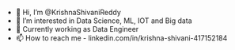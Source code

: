 - 👋 Hi, I’m @KrishnaShivaniReddy
- 👀 I’m interested in Data Science, ML, IOT and Big data
- 🌱 Currently working as Data Engineer
- 📫 How to reach me - linkedin.com/in/krishna-shivani-417152184

<!---
KrishnaShivaniReddy/KrishnaShivaniReddy is a ✨ special ✨ repository because its `README.md` (this file) appears on your GitHub profile.
You can click the Preview link to take a look at your changes.
--->
